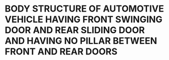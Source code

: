 # BODY STRUCTURE OF AUTOMOTIVE VEHICLE HAVING FRONT SWINGING DOOR AND REAR SLIDING DOOR AND HAVING NO PILLAR BETWEEN FRONT AND REAR DOORS